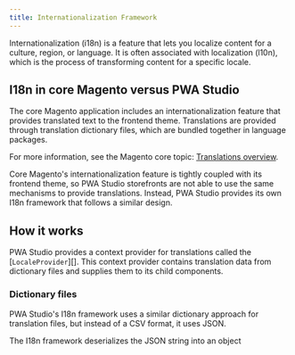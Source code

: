```yaml
---
title: Internationalization Framework
---
```


Internationalization (i18n) is a feature that lets you localize content for a culture, region, or language.
It is often associated with localization (l10n), which is the process of transforming content for a specific locale.

## I18n in core Magento versus PWA Studio

The core Magento application includes an internationalization feature that provides translated text to the frontend theme.
Translations are provided through translation dictionary files, which are bundled together in language packages.

For more information, see the Magento core topic: [Translations overview][].

Core Magento's internationalization feature is tightly coupled with its frontend theme, so
PWA Studio storefronts are not able to use the same mechanisms to provide translations.
Instead, PWA Studio provides its own I18n framework that follows a similar design.

## How it works

PWA Studio provides a context provider for translations called the [`LocaleProvider`][].
This context provider contains translation data from dictionary files and supplies them to its child components.

### Dictionary files

PWA Studio's I18n framework uses a similar dictionary approach for translation files, but
instead of a CSV format, it uses JSON.

The I18n framework deserializes the JSON string into an object 

[translations overview]: https://devdocs.magento.com/guides/v2.4/frontend-dev-guide/translations/xlate.html#m2devgde-xlate-languagepack
[`locale provider`]: https://github.com/magento/pwa-studio/blob/develop/packages/venia-ui/lib/components/App/localeProvider.js